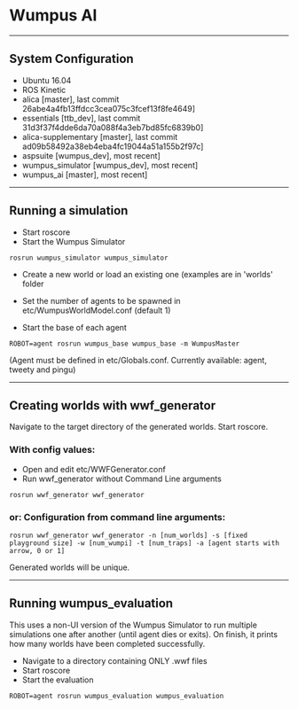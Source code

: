 # Wumpus AI 

----
## System Configuration
* Ubuntu 16.04
* ROS Kinetic
* alica [master], last commit 26abe4a4fb13ffdcc3cea075c3fcef13f8fe4649]
* essentials [ttb_dev], last commit 31d3f37f4dde6da70a088f4a3eb7bd85fc6839b0]
* alica-supplementary [master], last commit ad09b58492a38eb4eba4fc19044a51a155b2f97c]
* aspsuite  [wumpus_dev], most recent]
* wumpus_simulator [wumpus\_dev], most recent]
* wumpus_ai [master], most recent]

----
## Running a simulation

* Start roscore
* Start the Wumpus Simulator 
<!-- -->

    rosrun wumpus_simulator wumpus_simulator

* Create a new world or load an existing one (examples are in 'worlds' folder

* Set the number of agents to be spawned in etc/WumpusWorldModel.conf (default 1)

* Start the base of each agent
<!-- -->

    ROBOT=agent rosrun wumpus_base wumpus_base -m WumpusMaster

(Agent must be defined in etc/Globals.conf. Currently available: agent, tweety and pingu)


----
## Creating worlds with wwf_generator

Navigate to the target directory of the generated worlds.
Start roscore.

### With config values:

* Open and edit etc/WWFGenerator.conf 
* Run wwf\_generator without Command Line arguments

<!-- -->
    rosrun wwf_generator wwf_generator

### or: Configuration from command line arguments: 

    rosrun wwf_generator wwf_generator -n [num_worlds] -s [fixed playground size] -w [num_wumpi] -t [num_traps] -a [agent starts with arrow, 0 or 1]

Generated worlds will be unique.

----

## Running wumpus_evaluation

This uses a non-UI version of the Wumpus Simulator to run multiple simulations one after another (until agent dies or exits). On finish, it prints how many worlds have been completed successfully.

* Navigate to a directory containing ONLY .wwf files
* Start roscore
* Start the evaluation
<!-- -->
    ROBOT=agent rosrun wumpus_evaluation wumpus_evaluation
